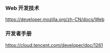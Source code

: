 ### Web 开发技术
https://developer.mozilla.org/zh-CN/docs/Web

### 开发者手册
https://cloud.tencent.com/developer/doc/1261